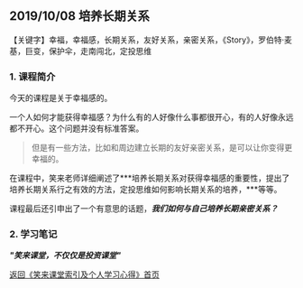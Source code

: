 ## 2019/10/08 培养长期关系

【关键字】幸福，幸福感，长期关系，友好关系，亲密关系，《Story》，罗伯特·麦基，巨变，保护伞，走南闯北，定投思维

### 1. 课程简介

今天的课程是关于幸福感的。

一个人如何才能获得幸福感？为什么有的人好像什么事都很开心，有的人好像永远都不开心。这个问题并没有标准答案。

> 但是有一些方法，比如和周边建立长期的友好亲密关系，是可以让你变得更幸福的。

在课程中，笑来老师详细阐述了***培养长期关系对获得幸福感的重要性，提出了培养长期关系行之有效的方法，定投思维如何影响长期关系的培养，***等等。

课程最后还引申出了一个有意思的话题，***我们如何与自己培养长期亲密关系？***

### 2. 学习笔记



***"笑来课堂，不仅仅是投资课堂"***

[返回《笑来课堂索引及个人学习心得》首页](README.md)

